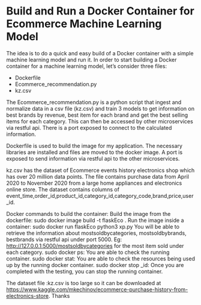 # Build and Run a Docker Container for Ecommerce Machine Learning Model

The idea is to do a quick and easy build of a Docker container with a simple machine learning model and run it. In order to start building a Docker container for a machine learning model, let’s consider three files: 
-	Dockerfile
-	Ecommerce_recommendation.py
-   kz.csv

The Ecommerce_recommendation.py is  a python script that ingest and normalize data in a csv file (kz.csv) and train 3 models to get information on best brands by revenue, best item for each brand and get the best selling items for each category. This can then be accessed by other microservices via restful api. There is a port exposed to connect to the calculated information.

Dockerfile is used to build the image for my application. The necessary libraries are installed and files are moved to the docker image. A port is exposed to send information via restful api to the other microservices.

kz.csv has the dataset of Ecommerce events history electronics shop which has over 20 million data points. The file contains purchase data from April 2020 to November 2020 from a large home appliances and electronics online store. The dataset contains columns of event_time,order_id,product_id,category_id,category_code,brand,price,user_id.

Docker commands to build the container:
Build the image from the dockerfile:  sudo docker image build -t flaskEco .
Run the image inside a container: sudo docker run flaskEco python3 xp.py
You will be able to retrieve the information about mostsoldbycategories, mostsoldbybrands, bestbrands via restful api under port 5000. Eg: http://127.0.0.1:5000/mostsoldbycategories for the most item sold under each category. 
sudo docker ps: You are able to check the running container.
sudo docker stat: You are able to check the resources being used up by the running docker container.
sudo docker stop _id: Once you are completed with the testing, you can stop the running container.

The dataset file :kz.csv is too large so it can be downloaded at https://www.kaggle.com/mkechinov/ecommerce-purchase-history-from-electronics-store. Thanks
